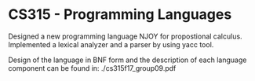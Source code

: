 # CS315 - Programming Languages
 
 Designed a new programming language NJOY for propostional calculus. 
 Implemented a lexical analyzer and a parser by using yacc tool.
 
 Design of the language in BNF form and the description of each language component can be found in: 
 ./cs315f17_group09.pdf
